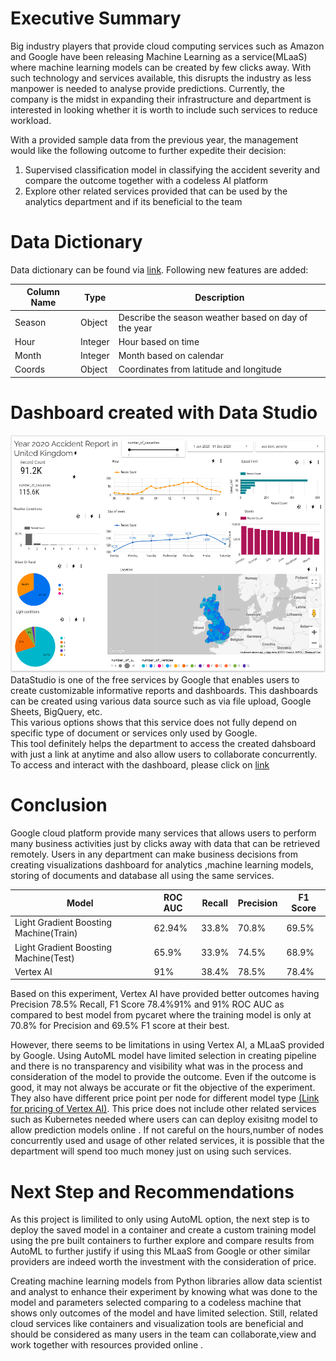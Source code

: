 # Executive Summary

Big industry players that provide cloud computing services such as Amazon and Google have been releasing Machine Learning as a service(MLaaS) where machine learning models can be created by few clicks away. With such technology and services available, this disrupts the industry as less manpower is needed to analyse provide predictions. 
Currently, the company is the midst in expanding their infrastructure and department is interested in looking whether it is worth to include such services to reduce workload.

With a provided sample data from the previous year, the management would like the following outcome to further expedite their decision:
1.   Supervised classification model in classifying the accident severity and compare the outcome together with a codeless AI platform 
2.   Explore other related services provided that can be used by the analytics department and if its beneficial to the team

# Data Dictionary

Data dictionary can be found via [link](https://github.com/rahyu92/data-science-project/blob/main/capstone/data/road-safety-lookups.csv).
Following new features are added:

Column Name| Type| Description|
--|--|--|
Season| Object| Describe the season weather based on day of the year|
Hour| Integer | Hour based on time|
Month| Integer | Month based on calendar|
Coords | Object| Coordinates from latitude and longitude|

# Dashboard created with Data Studio

![alt text](https://github.com/rahyu92/data-science-project/blob/main/capstone/code/dashboard_image.PNG)
DataStudio is one of the free services by Google that enables users to create customizable informative reports and dashboards.
This dashboards can be created using various data source such as via file upload, Google Sheets, BigQuery, etc. <br/>
This various options shows that this service does not fully depend on specific type of document or services only used by Google.<br/>
This tool definitely helps the department to access the created dahsboard with just a link at anytime and also allow users to collaborate concurrently.<br/>
To access and interact with the dashboard, please click on  [link](https://datastudio.google.com/reporting/7ad8ff1d-6f16-401f-ad59-c178c760a0d0)

# Conclusion

Google cloud platform provide many services that allows users to perform many business activities just by clicks away with data that can be retrieved remotely. Users in any department can make business decisions from creating visualizations dashboard for analytics ,machine learning models, storing of documents and database all using the same services.

Model|  ROC AUC| Recall|  Precision | F1 Score|
--|--|--|--|--|
Light Gradient Boosting Machine(Train)|	62.94%|	33.8%|70.8%|	69.5%	|
Light Gradient Boosting Machine(Test)	| 65.9%	|33.9%|	74.5%|	68.9%	|
Vertex AI| 91%| 38.4% | 78.5%| 78.4%|

Based on this experiment, Vertex AI have provided better outcomes having Precision 78.5% Recall, F1 Score 78.4%91% and 91% ROC AUC as compared to best model from pycaret where the training model is only at 70.8% for Precision and 69.5% F1 score at their best. 

However, there seems to be limitations in using Vertex AI, a MLaaS provided by Google. Using AutoML model have limited selection in creating pipeline and there is no transparency and visibility what was in the process and consideration of the model to provide the outcome. Even if the outcome is good, it may not always be accurate or fit the objective of the experiment. They also have different price point per node for different model type  [(Link for pricing of Vertex AI)](https://cloud.google.com/vertex-ai/pricing#video-data). This price does not include other related services such as Kubernetes needed where users can can deploy exisitng model to allow prediction models online . If not careful on the hours,number of nodes concurrently used and usage of other related services, it is possible that the department will spend too much money just on using such services.

# Next Step and Recommendations

As this project is limilited to only using AutoML option, the next step is to deploy the saved model in a container and create a custom training model using the pre built containers to further explore and compare results from AutoML to further justify if using this MLaaS from Google or other similar providers are indeed worth the investment with the consideration of price.

Creating machine learning models from Python libraries allow data scientist and analyst to enhance their experiment by knowing what was done to the model and parameters selected comparing to a codeless machine that shows only outcomes of the model and have limited selection. Still, related cloud services like containers and visualization tools are beneficial and should be considered  as many users in the team can collaborate,view and work together with resources provided online . 
